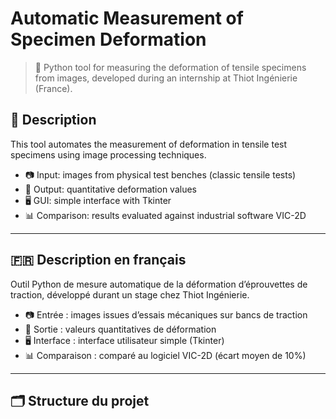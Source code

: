 # Automatic Measurement of Specimen Deformation

> 🔬 Python tool for measuring the deformation of tensile specimens from images, developed during an internship at Thiot Ingénierie (France).

## 🧠 Description

This tool automates the measurement of deformation in tensile test specimens using image processing techniques.

- 📷 Input: images from physical test benches (classic tensile tests)
- 🧪 Output: quantitative deformation values
- 🖥️ GUI: simple interface with Tkinter
- 📊 Comparison: results evaluated against industrial software VIC-2D

---

## 🇫🇷 Description en français

Outil Python de mesure automatique de la déformation d’éprouvettes de traction, développé durant un stage chez Thiot Ingénierie.

- 📷 Entrée : images issues d’essais mécaniques sur bancs de traction
- 🧪 Sortie : valeurs quantitatives de déformation
- 🖥️ Interface : interface utilisateur simple (Tkinter)
- 📊 Comparaison : comparé au logiciel VIC-2D (écart moyen de 10%)

---

## 🗂️ Structure du projet


